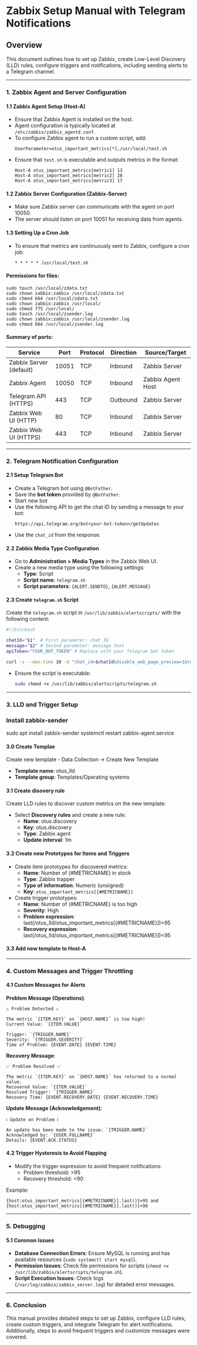# Zabbix Setup Manual with Telegram Notifications

## Overview
This document outlines how to set up Zabbix, create Low-Level Discovery (LLD) rules, configure triggers and notifications, including sending alerts to a Telegram channel.

---

### 1. Zabbix Agent and Server Configuration

#### 1.1 Zabbix Agent Setup (Host-A)
- Ensure that Zabbix Agent is installed on the host.
- Agent configuration is typically located at `/etc/zabbix/zabbix_agentd.conf`.
- To configure Zabbix agent to run a custom script, add:
  ```
  UserParameter=otus_important_metrics[*],/usr/local/test.sh
  ```
- Ensure that `test.sh` is executable and outputs metrics in the format:
  ```
  Host-A otus_important_metrics[metric1] 13
  Host-A otus_important_metrics[metric2] 28
  Host-A otus_important_metrics[metric3] 17
  ```

#### 1.2 Zabbix Server Configuration (Zabbix-Server)
- Make sure Zabbix server can communicate with the agent on port 10050.
- The server should listen on port 10051 for receiving data from agents.

#### 1.3 Setting Up a Cron Job
- To ensure that metrics are continuously sent to Zabbix, configure a cron job:
  ```
  * * * * * /usr/local/test.sh
  ```

#### Permissions for files:
```
sudo touch /usr/local/zdata.txt
sudo chown zabbix:zabbix /usr/local/zdata.txt
sudo chmod 664 /usr/local/zdata.txt
sudo chown zabbix:zabbix /usr/local/
sudo chmod 775 /usr/local/
sudo touch /usr/local/zsender.log
sudo chown zabbix:zabbix /usr/local/zsender.log
sudo chmod 664 /usr/local/zsender.log
```

#### Summary of ports:

| Service                | Port  | Protocol | Direction | Source/Target        |
|------------------------|-------|----------|-----------|----------------------|
| Zabbix Server (default) | 10051 | TCP      | Inbound   | Zabbix Server        |
| Zabbix Agent            | 10050 | TCP      | Inbound   | Zabbix Agent Host    |
| Telegram API (HTTPS)    | 443   | TCP      | Outbound  | Zabbix Server        |
| Zabbix Web UI (HTTP)    | 80    | TCP      | Inbound   | Zabbix Server        |
| Zabbix Web UI (HTTPS)   | 443   | TCP      | Inbound   | Zabbix Server        |

---

### 2. Telegram Notification Configuration

#### 2.1 Setup Telegram Bot
- Create a Telegram bot using `@BotFather`.
- Save the **bot token** provided by `@BotFather`.
- Start new bot
- Use the following API to get the chat ID by sending a message to your bot:
  ```
  https://api.telegram.org/bot<your-bot-token>/getUpdates
  ```
- Use the `chat_id` from the response.

#### 2.2 Zabbix Media Type Configuration
- Go to **Administration > Media Types** in the Zabbix Web UI.
- Create a new media type using the following settings:
  - **Type**: Script
  - **Script name**: `telegram.sh`
  - **Script parameters**: `{ALERT.SENDTO}`, `{ALERT.MESSAGE}`

#### 2.3 Create `telegram.sh` Script
Create the `telegram.sh` script in `/usr/lib/zabbix/alertscripts/` with the following content:

```bash
#!/bin/bash

chatId="$1"  # First parameter: chat ID
message="$2" # Second parameter: message text
apiToken="YOUR_BOT_TOKEN" # Replace with your Telegram bot token

curl -s --max-time 10 -d "chat_id=$chatId&disable_web_page_preview=1&text=$message" "https://api.telegram.org/bot$apiToken/sendMessage" > /dev/null
```
- Ensure the script is executable:
  ```bash
  sudo chmod +x /usr/lib/zabbix/alertscripts/telegram.sh
  ```

---

### 3. LLD and Trigger Setup

### Install zabbix-sender
sudo apt install zabbix-sender
systemctl restart zabbix-agent.service

#### 3.0 Create Templae
Create new template - Data Collection -> Create New Template
- **Template name**: otus_lld
- **Template group**: Templates/Operating systems

#### 3.1 Create disovery rule
Create LLD rules to discover custom metrics on the new template:
- Select **Discovery rules** and create a new rule:
  - **Name**: otus.discovery
  - **Key**: otus.discovery
  - **Type**: Zabbix agent
  - **Update interval**: 1m

#### 3.2 Create new Prototypes for Items and Triggers
- Create item prototypes for discovered metrics:
  - **Name**: Number of {#METRICNAME} in stock
  - **Type**: Zabbix trapper
  - **Type of information**: Numeric (unsigned)
  - **Key**: `otus_important_metrics[{#METRICNAME}]`
- Create trigger prototypes:
  - **Name**: Number of {#METRICNAME} is too high
  - **Severity**: High
  - **Problem expression**: last(/otus_lld/otus_important_metrics[{#METRICNAME}])>95
  - **Recovery expression**: last(/otus_lld/otus_important_metrics[{#METRICNAME}])<95

#### 3.3 Add new template to Host-A

---

### 4. Custom Messages and Trigger Throttling

#### 4.1 Custom Messages for Alerts

**Problem Message (Operations)**:
```plaintext
⚠️ Problem Detected ⚠️

The metric `{ITEM.KEY}` on `{HOST.NAME}` is too high!
Current Value: `{ITEM.VALUE}`

Trigger: `{TRIGGER.NAME}`
Severity: `{TRIGGER.SEVERITY}`
Time of Problem: {EVENT.DATE} {EVENT.TIME}
```

**Recovery Message**:
```plaintext
✅ Problem Resolved ✅

The metric `{ITEM.KEY}` on `{HOST.NAME}` has returned to a normal value.
Recovered Value: `{ITEM.VALUE}`
Resolved Trigger: `{TRIGGER.NAME}`
Recovery Time: {EVENT.RECOVERY.DATE} {EVENT.RECOVERY.TIME}
```

**Update Message (Acknowledgement)**:
```plaintext
ℹ️ Update on Problem ℹ️

An update has been made to the issue: `{TRIGGER.NAME}`
Acknowledged by: `{USER.FULLNAME}`
Details: {EVENT.ACK.STATUS}
```

#### 4.2 Trigger Hysteresis to Avoid Flapping
- Modify the trigger expression to avoid frequent notifications:
  - Problem threshold: >95
  - Recovery threshold: <90

Example:
```plaintext
{host:otus_important_metrics[{#METRICNAME}].last()}>95 and {host:otus_important_metrics[{#METRICNAME}].last()}<90
```

---

### 5. Debugging

#### 5.1 Common Issues
- **Database Connection Errors**: Ensure MySQL is running and has available resources (`sudo systemctl start mysql`).
- **Permission Issues**: Check file permissions for scripts (`chmod +x /usr/lib/zabbix/alertscripts/telegram.sh`).
- **Script Execution Issues**: Check logs (`/var/log/zabbix/zabbix_server.log`) for detailed error messages.

---

### 6. Conclusion
This manual provides detailed steps to set up Zabbix, configure LLD rules, create custom triggers, and integrate Telegram for alert notifications. Additionally, steps to avoid frequent triggers and customize messages were covered.
